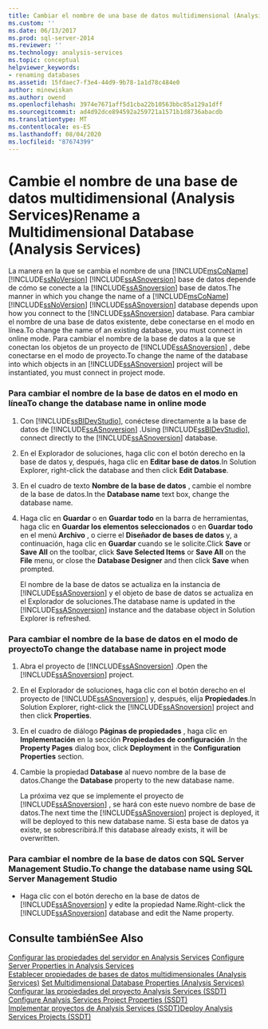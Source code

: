 ```yaml
---
title: Cambiar el nombre de una base de datos multidimensional (Analysis Services) | Microsoft Docs
ms.custom: ''
ms.date: 06/13/2017
ms.prod: sql-server-2014
ms.reviewer: ''
ms.technology: analysis-services
ms.topic: conceptual
helpviewer_keywords:
- renaming databases
ms.assetid: 15fdaec7-f3e4-44d9-9b78-1a1d78c484e0
author: minewiskan
ms.author: owend
ms.openlocfilehash: 3974e7671aff5d1cba22b10563bbc85a129a1dff
ms.sourcegitcommit: ad4d92dce894592a259721a1571b1d8736abacdb
ms.translationtype: MT
ms.contentlocale: es-ES
ms.lasthandoff: 08/04/2020
ms.locfileid: "87674399"
---
```

# <a name="rename-a-multidimensional-database-analysis-services"></a><span data-ttu-id="4a6ac-102">Cambie el nombre de una base de datos multidimensional (Analysis Services)</span><span class="sxs-lookup"><span data-stu-id="4a6ac-102">Rename a Multidimensional Database (Analysis Services)</span></span>
  <span data-ttu-id="4a6ac-103">La manera en la que se cambia el nombre de una [!INCLUDE[msCoName](../../includes/msconame-md.md)] [!INCLUDE[ssNoVersion](../../includes/ssnoversion-md.md)] [!INCLUDE[ssASnoversion](../../includes/ssasnoversion-md.md)] base de datos depende de cómo se conecte a la [!INCLUDE[ssASnoversion](../../includes/ssasnoversion-md.md)] base de datos.</span><span class="sxs-lookup"><span data-stu-id="4a6ac-103">The manner in which you change the name of a [!INCLUDE[msCoName](../../includes/msconame-md.md)] [!INCLUDE[ssNoVersion](../../includes/ssnoversion-md.md)] [!INCLUDE[ssASnoversion](../../includes/ssasnoversion-md.md)] database depends upon how you connect to the [!INCLUDE[ssASnoversion](../../includes/ssasnoversion-md.md)] database.</span></span> <span data-ttu-id="4a6ac-104">Para cambiar el nombre de una base de datos existente, debe conectarse en el modo en línea.</span><span class="sxs-lookup"><span data-stu-id="4a6ac-104">To change the name of an existing database, you must connect in online mode.</span></span> <span data-ttu-id="4a6ac-105">Para cambiar el nombre de la base de datos a la que se conectan los objetos de un proyecto de [!INCLUDE[ssASnoversion](../../includes/ssasnoversion-md.md)] , debe conectarse en el modo de proyecto.</span><span class="sxs-lookup"><span data-stu-id="4a6ac-105">To change the name of the database into which objects in an [!INCLUDE[ssASnoversion](../../includes/ssasnoversion-md.md)] project will be instantiated, you must connect in project mode.</span></span>  
  
### <a name="to-change-the-database-name-in-online-mode"></a><span data-ttu-id="4a6ac-106">Para cambiar el nombre de la base de datos en el modo en línea</span><span class="sxs-lookup"><span data-stu-id="4a6ac-106">To change the database name in online mode</span></span>  
  
1.  <span data-ttu-id="4a6ac-107">Con [!INCLUDE[ssBIDevStudio](../../includes/ssbidevstudio-md.md)], conéctese directamente a la base de datos de [!INCLUDE[ssASnoversion](../../includes/ssasnoversion-md.md)] .</span><span class="sxs-lookup"><span data-stu-id="4a6ac-107">Using [!INCLUDE[ssBIDevStudio](../../includes/ssbidevstudio-md.md)], connect directly to the [!INCLUDE[ssASnoversion](../../includes/ssasnoversion-md.md)] database.</span></span>  
  
2.  <span data-ttu-id="4a6ac-108">En el Explorador de soluciones, haga clic con el botón derecho en la base de datos y, después, haga clic en **Editar base de datos**.</span><span class="sxs-lookup"><span data-stu-id="4a6ac-108">In Solution Explorer, right-click the database and then click **Edit Database**.</span></span>  
  
3.  <span data-ttu-id="4a6ac-109">En el cuadro de texto **Nombre de la base de datos** , cambie el nombre de la base de datos.</span><span class="sxs-lookup"><span data-stu-id="4a6ac-109">In the **Database name** text box, change the database name.</span></span>  
  
4.  <span data-ttu-id="4a6ac-110">Haga clic en **Guardar** o en **Guardar todo** en la barra de herramientas, haga clic en **Guardar los elementos seleccionados** o en **Guardar todo** en el menú **Archivo** , o cierre el **Diseñador de bases de datos** y, a continuación, haga clic en **Guardar** cuando se le solicite.</span><span class="sxs-lookup"><span data-stu-id="4a6ac-110">Click **Save** or **Save All** on the toolbar, click **Save Selected Items** or **Save All** on the **File** menu, or close the **Database Designer** and then click **Save** when prompted.</span></span>  
  
     <span data-ttu-id="4a6ac-111">El nombre de la base de datos se actualiza en la instancia de [!INCLUDE[ssASnoversion](../../includes/ssasnoversion-md.md)] y el objeto de base de datos se actualiza en el Explorador de soluciones.</span><span class="sxs-lookup"><span data-stu-id="4a6ac-111">The database name is updated in the [!INCLUDE[ssASnoversion](../../includes/ssasnoversion-md.md)] instance and the database object in Solution Explorer is refreshed.</span></span>  
  
### <a name="to-change-the-database-name-in-project-mode"></a><span data-ttu-id="4a6ac-112">Para cambiar el nombre de la base de datos en el modo de proyecto</span><span class="sxs-lookup"><span data-stu-id="4a6ac-112">To change the database name in project mode</span></span>  
  
1.  <span data-ttu-id="4a6ac-113">Abra el proyecto de [!INCLUDE[ssASnoversion](../../includes/ssasnoversion-md.md)] .</span><span class="sxs-lookup"><span data-stu-id="4a6ac-113">Open the [!INCLUDE[ssASnoversion](../../includes/ssasnoversion-md.md)] project.</span></span>  
  
2.  <span data-ttu-id="4a6ac-114">En el Explorador de soluciones, haga clic con el botón derecho en el proyecto de [!INCLUDE[ssASnoversion](../../includes/ssasnoversion-md.md)] y, después, elija **Propiedades**.</span><span class="sxs-lookup"><span data-stu-id="4a6ac-114">In Solution Explorer, right-click the [!INCLUDE[ssASnoversion](../../includes/ssasnoversion-md.md)] project and then click **Properties**.</span></span>  
  
3.  <span data-ttu-id="4a6ac-115">En el cuadro de diálogo **Páginas de propiedades** , haga clic en **Implementación** en la sección **Propiedades de configuración** .</span><span class="sxs-lookup"><span data-stu-id="4a6ac-115">In the **Property Pages** dialog box, click **Deployment** in the **Configuration Properties** section.</span></span>  
  
4.  <span data-ttu-id="4a6ac-116">Cambie la propiedad **Database** al nuevo nombre de la base de datos.</span><span class="sxs-lookup"><span data-stu-id="4a6ac-116">Change the **Database** property to the new database name.</span></span>  
  
     <span data-ttu-id="4a6ac-117">La próxima vez que se implemente el proyecto de [!INCLUDE[ssASnoversion](../../includes/ssasnoversion-md.md)] , se hará con este nuevo nombre de base de datos.</span><span class="sxs-lookup"><span data-stu-id="4a6ac-117">The next time the [!INCLUDE[ssASnoversion](../../includes/ssasnoversion-md.md)] project is deployed, it will be deployed to this new database name.</span></span> <span data-ttu-id="4a6ac-118">Si esta base de datos ya existe, se sobrescribirá.</span><span class="sxs-lookup"><span data-stu-id="4a6ac-118">If this database already exists, it will be overwritten.</span></span>  
  
### <a name="to-change-the-database-name-using-sql-server-management-studio"></a><span data-ttu-id="4a6ac-119">Para cambiar el nombre de la base de datos con SQL Server Management Studio.</span><span class="sxs-lookup"><span data-stu-id="4a6ac-119">To change the database name using SQL Server Management Studio</span></span>  
  
-   <span data-ttu-id="4a6ac-120">Haga clic con el botón derecho en la base de datos de [!INCLUDE[ssASnoversion](../../includes/ssasnoversion-md.md)] y edite la propiedad Name.</span><span class="sxs-lookup"><span data-stu-id="4a6ac-120">Right-click the [!INCLUDE[ssASnoversion](../../includes/ssasnoversion-md.md)] database and edit the Name property.</span></span>  
  
## <a name="see-also"></a><span data-ttu-id="4a6ac-121">Consulte también</span><span class="sxs-lookup"><span data-stu-id="4a6ac-121">See Also</span></span>  
 <span data-ttu-id="4a6ac-122">[Configurar las propiedades del servidor en Analysis Services](../server-properties/server-properties-in-analysis-services.md) </span><span class="sxs-lookup"><span data-stu-id="4a6ac-122">[Configure Server Properties in Analysis Services](../server-properties/server-properties-in-analysis-services.md) </span></span>  
 <span data-ttu-id="4a6ac-123">[Establecer propiedades de bases de datos multidimensionales &#40;Analysis Services&#41;](set-multidimensional-database-properties-analysis-services.md) </span><span class="sxs-lookup"><span data-stu-id="4a6ac-123">[Set Multidimensional Database Properties &#40;Analysis Services&#41;](set-multidimensional-database-properties-analysis-services.md) </span></span>  
 <span data-ttu-id="4a6ac-124">[Configurar las propiedades del proyecto Analysis Services &#40;SSDT&#41;](configure-analysis-services-project-properties-ssdt.md) </span><span class="sxs-lookup"><span data-stu-id="4a6ac-124">[Configure Analysis Services Project Properties &#40;SSDT&#41;](configure-analysis-services-project-properties-ssdt.md) </span></span>  
 [<span data-ttu-id="4a6ac-125">Implementar proyectos de Analysis Services &#40;SSDT&#41;</span><span class="sxs-lookup"><span data-stu-id="4a6ac-125">Deploy Analysis Services Projects &#40;SSDT&#41;</span></span>](deploy-analysis-services-projects-ssdt.md)  
  
  
